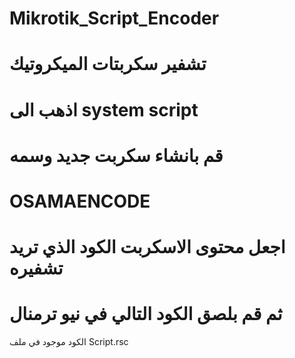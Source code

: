 # Mikrotik_Script_Encoder
#  تشفير سكربتات الميكروتيك 
#  اذهب الى system script
#  قم بانشاء سكربت جديد وسمه 
# OSAMAENCODE
# اجعل محتوى الاسكربت الكود الذي تريد تشفيره
# ثم قم بلصق الكود التالي في نيو ترمنال 
الكود موجود في ملف Script.rsc
